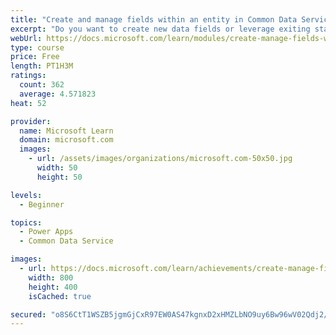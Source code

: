 ```yaml
---
title: "Create and manage fields within an entity in Common Data Service"
excerpt: "Do you want to create new data fields or leverage exiting standardized fields for your business solutions?  This module will show you how to manage or create new fields within an entity in Common Data Service."
webUrl: https://docs.microsoft.com/learn/modules/create-manage-fields-within-entity/
type: course
price: Free
length: PT1H3M
ratings:
  count: 362
  average: 4.571823
heat: 52

provider:
  name: Microsoft Learn
  domain: microsoft.com
  images:
    - url: /assets/images/organizations/microsoft.com-50x50.jpg
      width: 50
      height: 50

levels:
  - Beginner

topics:
  - Power Apps
  - Common Data Service

images:
  - url: https://docs.microsoft.com/learn/achievements/create-manage-fields-within-entity-social.png
    width: 800
    height: 400
    isCached: true

secured: "o8S6CtT1WSZB5jgmGjCxR97EW0AS47kgnxD2xHMZLbNO9uy6Bw96wV02Qdj2/C/DYn5ig4uW/7exYmLcvrp89uCYXAxEMewofMOD/M2HQ59qza6Xy+eW4vpErA0DUxJrpXVnuxI3rzp7q8gzi7vADCddaH87GODuAcwWRJOX4sP9Z0EZwA9lDYp2+uIICfhmnY91tdTgxHv8OZWNamxJhxH2t/F2B9yGotzoJ6ToYby6ctQn/kq4OhGDyD+1BELSN0BumM9VzYIdeX1zUMAqOJZMKs911UJNp9z+BxbHW8Fh+JZTgZmwqMzXZDspREcuHy3N7voBs/oNgd7mc7NtMcCuV+i+QD/OqDjIa00LGl3FmKhkqvtwzFI7AbA/bCOKqR0eQXeldsEhytHfxAVwAI7ojhJLNpZ6Exc89O77LuA=;DMt0/4H+QJ46sRcYLIzLCw=="
---
```


